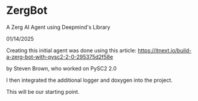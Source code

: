 # ZergBot
A Zerg AI Agent using Deepmind's Library

01/14/2025

Creating this initial agent was done using this article:
https://itnext.io/build-a-zerg-bot-with-pysc2-2-0-295375d2f58e

by Steven Brown, who worked on PySC2 2.0

I then integrated the additional logger and doxygen into the project.

This will be our starting point.

